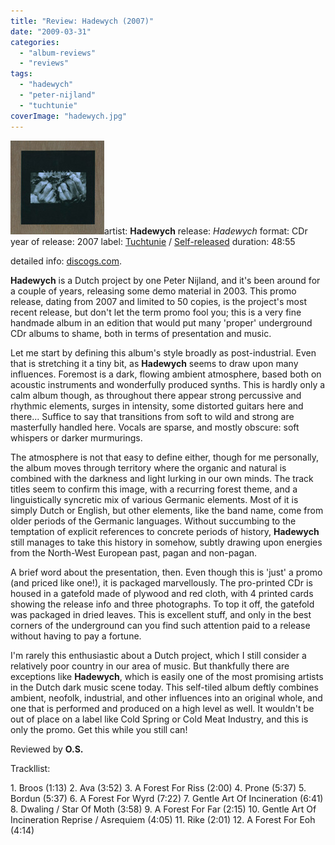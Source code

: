 ```yaml
---
title: "Review: Hadewych (2007)"
date: "2009-03-31"
categories: 
  - "album-reviews"
  - "reviews"
tags: 
  - "hadewych"
  - "peter-nijland"
  - "tuchtunie"
coverImage: "hadewych.jpg"
---
```


![](images/hadewych.jpg)artist: **Hadewych** release: _Hadewych_ format: CDr year of release: 2007 label: [Tuchtunie](http://www.tuchtunie.nl/) / [Self-released](http://www.hadewych.net/) duration: 48:55

detailed info: [discogs.com](http://www.discogs.com/Hadewych-Hadewych/master/156622).

**Hadewych** is a Dutch project by one Peter Nijland, and it's been around for a couple of years, releasing some demo material in 2003. This promo release, dating from 2007 and limited to 50 copies, is the project's most recent release, but don't let the term promo fool you; this is a very fine handmade album in an edition that would put many 'proper' underground CDr albums to shame, both in terms of presentation and music.

Let me start by defining this album's style broadly as post-industrial. Even that is stretching it a tiny bit, as **Hadewych** seems to draw upon many influences. Foremost is a dark, flowing ambient atmosphere, based both on acoustic instruments and wonderfully produced synths. This is hardly only a calm album though, as throughout there appear strong percussive and rhythmic elements, surges in intensity, some distorted guitars here and there... Suffice to say that transitions from soft to wild and strong are masterfully handled here. Vocals are sparse, and mostly obscure: soft whispers or darker murmurings.

The atmosphere is not that easy to define either, though for me personally, the album moves through territory where the organic and natural is combined with the darkness and light lurking in our own minds. The track titles seem to confirm this image, with a recurring forest theme, and a linguistically syncretic mix of various Germanic elements. Most of it is simply Dutch or English, but other elements, like the band name, come from older periods of the Germanic languages. Without succumbing to the temptation of explicit references to concrete periods of history, **Hadewych** still manages to take this history in somehow, subtly drawing upon energies from the North-West European past, pagan and non-pagan.

A brief word about the presentation, then. Even though this is 'just' a promo (and priced like one!), it is packaged marvellously. The pro-printed CDr is housed in a gatefold made of plywood and red cloth, with 4 printed cards showing the release info and three photographs. To top it off, the gatefold was packaged in dried leaves. This is excellent stuff, and only in the best corners of the underground can you find such attention paid to a release without having to pay a fortune.

I'm rarely this enthusiastic about a Dutch project, which I still consider a relatively poor country in our area of music. But thankfully there are exceptions like **Hadewych**, which is easily one of the most promising artists in the Dutch dark music scene today. This self-tiled album deftly combines ambient, neofolk, industrial, and other influences into an original whole, and one that is performed and produced on a high level as well. It wouldn't be out of place on a label like Cold Spring or Cold Meat Industry, and this is only the promo. Get this while you still can!

Reviewed by **O.S.**

Trackllist:

1\. Broos (1:13) 2. Ava (3:52) 3. A Forest For Riss (2:00) 4. Prone (5:37) 5. Bordun (5:37) 6. A Forest For Wyrd (7:22) 7. Gentle Art Of Incineration (6:41) 8. Dwaling / Star Of Moth (3:58) 9. A Forest For Far (2:15) 10. Gentle Art Of Incineration Reprise / Asrequiem (4:05) 11. Rike (2:01) 12. A Forest For Eoh (4:14)
